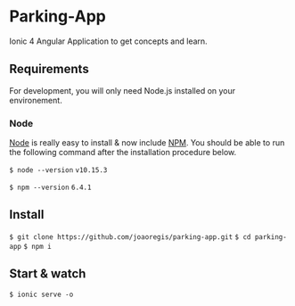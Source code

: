 # Parking-App
Ionic 4 Angular Application to get concepts and learn.

## Requirements

For development, you will only need Node.js installed on your environement.

### Node

[Node](http://nodejs.org/) is really easy to install & now include [NPM](https://npmjs.org/).
You should be able to run the following command after the installation procedure
below.

  `$ node --version`
  `v10.15.3`

  `$ npm --version`
  `6.4.1`
    
## Install
  `$ git clone https://github.com/joaoregis/parking-app.git`
  `$ cd parking-app`
  `$ npm i`
  
## Start & watch
  `$ ionic serve -o`
